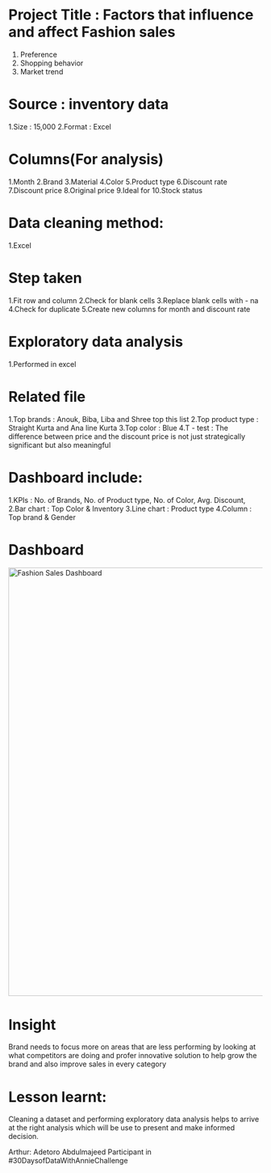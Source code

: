 # Project Title : Factors that influence and affect Fashion sales
1. Preference
2. Shopping behavior
3. Market trend

# Source : inventory data
1.Size : 15,000
2.Format : Excel

 # Columns(For analysis)
1.Month
2.Brand
3.Material
4.Color
5.Product type
6.Discount rate
7.Discount price
8.Original price
9.Ideal for
10.Stock status

# Data cleaning method:
1.Excel

# Step taken
1.Fit row and column
2.Check for blank cells
3.Replace blank cells with - na
4.Check for duplicate
5.Create new columns for month and discount rate


# Exploratory data analysis
1.Performed in excel

# Related file
1.Top brands : Anouk, Biba, Liba and Shree top this list
2.Top product type : Straight Kurta and Ana line Kurta
3.Top color : Blue
4.T - test : The difference between price and the discount price is not just strategically significant but also meaningful

# Dashboard include:
1.KPIs : No. of Brands, No. of Product type, No. of Color, Avg. Discount, 
2.Bar chart : Top Color & Inventory
3.Line chart : Product type
4.Column : Top brand & Gender

# Dashboard
<img width="848" alt="Fashion Sales Dashboard" src="https://github.com/user-attachments/assets/a3fd796d-db9a-464f-884c-6131dce9269b" />


# Insight
Brand needs to focus more on areas that are less performing by looking at what competitors are doing and profer innovative solution to help grow the brand and also improve sales in every category

# Lesson learnt: 
Cleaning a dataset and performing exploratory data analysis helps to arrive at the right analysis which will be use to present and make  informed decision.

Arthur: 
Adetoro Abdulmajeed 
Participant in #30DaysofDataWithAnnieChallenge

